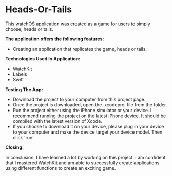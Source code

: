 # Heads-Or-Tails

This watchOS application was created as a game for users to simply choose, heads or tails.

**The application offers the following features:**

* Creating an application that replicates the game, heads or tails.

**Technologies Used In Application:**
* WatchKit
* Labels
* Swift


**Testing The App:**
* Download the project to your computer from this project page.
* Once the project is downloaded, open the .xcodeproj file from the folder.
* Run the project either using the iPhone simulator or your device. I recommend running the project on the latest iPhone device. It should be compiled with the latest version of Xcode.
* If you choose to download it on your device, please plug in your device to your computer and make the device target your device model. Then click 'run'.

**Closing:**

In conclusion, I have learned a lot by working on this project. I am confident that I mastered WatchKit and am able to successfully create applications using different functions to create an exciting game.

